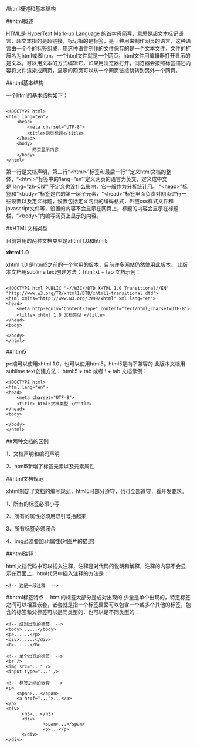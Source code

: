 #html概述和基本结构


##html概述


HTML是 HyperText Mark-up Language 的首字母简写，意思是超文本标记语言，超文本指的是超链接，标记指的是标签，是一种用来制作网页的语言，这种语言由一个个的标签组成，用这种语言制作的文件保存的是一个文本文件，文件的扩展名为html或者htm，一个html文件就是一个网页，html文件用编辑器打开显示的是文本，可以用文本的方式编辑它，如果用浏览器打开，浏览器会按照标签描述内容将文件渲染成网页，显示的网页可以从一个网页链接跳转到另外一个网页。

##html基本结构


一个html的基本结构如下：

```

<!DOCTYPE html>
<html lang="en">
    <head>            
        <meta charset="UTF-8">
        <title>网页标题</title>
    </head>
    <body>
          网页显示内容
    </body>
</html>
```

第一行是文档声明，第二行“&lt;html&gt;”标签和最后一行“</html>”定义html文档的整体，“&lt;html&gt;”标签中的‘lang=“en”’定义网页的语言为英文，定义成中文是'lang="zh-CN"',不定义也没什么影响，它一般作为分析统计用。 “&lt;head&gt;”标签和“&lt;body&gt;”标签是它的第一层子元素，“&lt;head&gt;”标签里面负责对网页进行一些设置以及定义标题，设置包括定义网页的编码格式，外链css样式文件和javascript文件等，设置的内容不会显示在网页上，标题的内容会显示在标题栏，“&lt;body&gt;”内编写网页上显示的内容。

##HTML文档类型


目前常用的两种文档类型是xhtml 1.0和html5


**xhtml 1.0**


xhtml 1.0 是html5之前的一个常用的版本，目前许多网站仍然使用此版本。
此版本文档用sublime text创建方法： html:xt + tab
文档示例：

```

<!DOCTYPE html PUBLIC "-//W3C//DTD XHTML 1.0 Transitional//EN" "http://www.w3.org/TR/xhtml1/DTD/xhtml1-transitional.dtd">
<html xmlns="http://www.w3.org/1999/xhtml" xml:lang="en">
<head>
    <meta http-equiv="Content-Type" content="text/html;charset=UTF-8">
    <title> xhtml 1.0 文档类型 </title>
</head>
<body>

</body>
</html>
```


##html5


pc端可以使用xhtml 1.0，也可以使用html5，html5是向下兼容的
此版本文档用sublime text创建方法： html:5 + tab 或者 ! + tab
文档示例：


```
<!DOCTYPE html>
<html lang="en">
<head>
    <meta charset="UTF-8">
    <title> html5文档类型 </title>
</head>
<body>

</body>
</html>
```


##两种文档的区别


1、文档声明和编码声明

2、html5新增了标签元素以及元素属性

##html文档规范


xhtml制定了文档的编写规范，html5可部分遵守，也可全部遵守，看开发要求。

1、所有的标签必须小写

2、所有的属性必须用双引号括起来

3、所有标签必须闭合

4、img必须要加alt属性(对图片的描述)

##html注释：

html文档代码中可以插入注释，注释是对代码的说明和解释，注释的内容不会显示在页面上，html代码中插入注释的方法是：

```
<!-- 这是一段注释  -->
```


##html标签特点：
html的标签大部分是成对出现的,少量是单个出现的，特定标签之间可以相互嵌套，嵌套就是指一个标签里面可以包含一个或多个其他的标签，包含的标签和父标签可以是同类型的，也可以是不同类型的：

```
<!-- 成对出现的标签  -->
<body>......</body>
<p>......</p>
<div>......</div>
<b>......</b>

<!-- 单个出现的标签  -->
<br />
<img src="..." />
<input type="..." />

<!-- 标签之间的嵌套  -->
<p>
    <span>...</span>
    <a href="...">...</a>
</p>
<div>
      <h3>...</h3>
      <div>
              <span>...</span>
              <p>...</p>
      </div>
</div>
```

